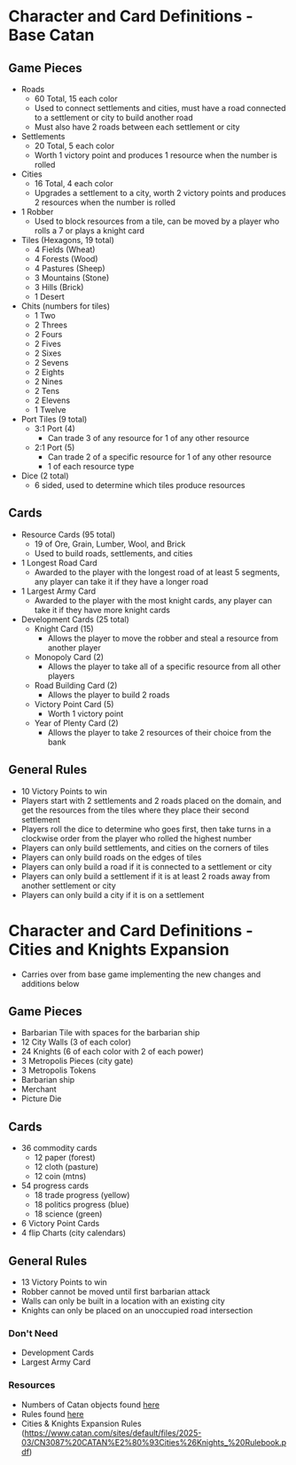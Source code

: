 # Character and Card Definitions - Base Catan

## Game Pieces
- Roads
  - 60 Total, 15 each color
  - Used to connect settlements and cities, must have a road connected to a settlement or city to build another road
  - Must also have 2 roads between each settlement or city
- Settlements
  - 20 Total, 5 each color
  - Worth 1 victory point and produces 1 resource when the number is rolled
- Cities
  - 16 Total, 4 each color
  - Upgrades a settlement to a city, worth 2 victory points and produces 2 resources when the number is rolled
- 1 Robber
  - Used to block resources from a tile, can be moved by a player who rolls a 7 or plays a knight card
- Tiles (Hexagons, 19 total)
  - 4 Fields (Wheat) 
  - 4 Forests (Wood)
  - 4 Pastures (Sheep)
  - 3 Mountains (Stone)
  - 3 Hills (Brick)
  - 1 Desert
- Chits (numbers for tiles)
  - 1 Two
  - 2 Threes
  - 2 Fours
  - 2 Fives
  - 2 Sixes
  - 2 Sevens
  - 2 Eights
  - 2 Nines
  - 2 Tens
  - 2 Elevens
  - 1 Twelve
- Port Tiles (9 total)
  - 3:1 Port (4)
    - Can trade 3 of any resource for 1 of any other resource
  - 2:1 Port (5)
    - Can trade 2 of a specific resource for 1 of any other resource
    - 1 of each resource type
- Dice (2 total)
  - 6 sided, used to determine which tiles produce resources
  
## Cards
- Resource Cards (95 total)
  - 19 of Ore, Grain, Lumber, Wool, and Brick
  - Used to build roads, settlements, and cities
- 1 Longest Road Card
  - Awarded to the player with the longest road of at least 5 segments, any player can take it if they have a longer road
- 1 Largest Army Card
  - Awarded to the player with the most knight cards, any player can take it if they have more knight cards
- Development Cards (25 total)
  - Knight Card (15)
    - Allows the player to move the robber and steal a resource from another player
  - Monopoly Card (2)
    - Allows the player to take all of a specific resource from all other players
  - Road Building Card (2)
    - Allows the player to build 2 roads
  - Victory Point Card (5)
    - Worth 1 victory point
  - Year of Plenty Card (2)
    - Allows the player to take 2 resources of their choice from the bank

## General Rules
- 10 Victory Points to win
- Players start with 2 settlements and 2 roads placed on the domain, and get the resources from the tiles where they place their second settlement
- Players roll the dice to determine who goes first, then take turns in a clockwise order from the player who rolled the highest number
- Players can only build settlements, and cities on the corners of tiles
- Players can only build roads on the edges of tiles
- Players can only build a road if it is connected to a settlement or city
- Players can only build a settlement if it is at least 2 roads away from another settlement or city
- Players can only build a city if it is on a settlement


# Character and Card Definitions - Cities and Knights Expansion
- Carries over from base game implementing the new changes and additions below

## Game Pieces
- Barbarian Tile with spaces for the barbarian ship
- 12 City Walls (3 of each color)
- 24 Knights (6 of each color with 2 of each power)
- 3 Metropolis Pieces (city gate)
- 3 Metropolis Tokens
- Barbarian ship
- Merchant
- Picture Die

## Cards
- 36 commodity cards
	- 12 paper (forest)
	- 12 cloth (pasture)
	- 12 coin (mtns)
- 54 progress cards
	- 18 trade progress (yellow)
	- 18 politics progress (blue)
	- 18 science (green)
- 6 Victory Point Cards
- 4 flip Charts (city calendars)

## General Rules
- 13 Victory Points to win
- Robber cannot be moved until first barbarian attack
- Walls can only be built in a location with an existing city
- Knights can only be placed on an unoccupied road intersection

### Don't Need
- Development Cards
- Largest Army Card


### Resources
- Numbers of Catan objects found [here](https://setupcatan.com/)
- Rules found [here](https://www.catan.com/sites/default/files/2021-06/catan_base_rules_2020_200707.pdf)
- Cities & Knights Expansion Rules (https://www.catan.com/sites/default/files/2025-03/CN3087%20CATAN%E2%80%93Cities%26Knights_%20Rulebook.pdf)
